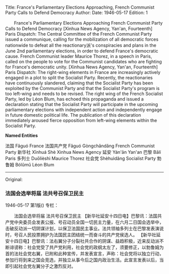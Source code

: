 Title: France's Parliamentary Elections Approaching, French Communist Party Calls to Defend Democracy
Author:
Date: 1946-05-17
Edition: 1

　　France's Parliamentary Elections Approaching
    French Communist Party Calls to Defend Democracy
    [Xinhua News Agency, Yan'an, Fourteenth] Paris Dispatch: The Central Committee of the French Communist Party issued a communique, calling for the mobilization of all democratic forces nationwide to defeat all the reactionary派's conspiracies and plans in the June 2nd parliamentary elections, in order to defend France's democratic cause. French Communist leader Maurice Thorez, in a speech in Paris, called on the people to vote for the Communist candidates who are fighting for France's democratic unity.
    [Xinhua News Agency, Yan'an, Fourteenth] Paris Dispatch: The right-wing elements in France are increasingly actively engaged in a plot to split the Socialist Party. Recently, the reactionaries have continuously slandered, claiming that the Socialist Party has been exploited by the Communist Party and that the Socialist Party's program is too left-wing and needs to be revised. The right wing of the French Socialist Party, led by Léon Blum, has echoed this propaganda and issued a declaration stating that the Socialist Party will participate in the upcoming parliamentary elections with independent action and independently engage in future domestic political life. The publication of this declaration immediately aroused fierce opposition from left-wing elements within the Socialist Party.



**Named Entities**


法国  Fǎguó   France
法国共产党  Fǎguó Gòngchǎndǎng French Communist Party
新华社  Xīnhuá Shè Xinhua News Agency
延安  Yán'ān Yan'an
巴黎  Bālí Paris
多列士  Duōlièshì Maurice Thorez
社会党  Shèhuìdǎng Socialist Party
勃鲁姆  Bólǔmǔ Léon Blum



<hr /> 

Original: 


### 法国会选举将届  法共号召保卫民主

1946-05-17
第1版()
专栏：

　　法国会选举将届
    法共号召保卫民主
    【新华社延安十四日电】巴黎讯：法国共产党中央委员会发表公报、号召动员全国一切民主力量，在六月二日国会选举中，击破反动派一切阴谋计划，以保卫法国民主事业。法共领袖多列士在巴黎发表演说时，号召人民投票拥护为法国民主团结统一而奋斗的共产党侯选人。
    【新华社延安十四日电】巴黎讯：法右翼分子分裂社共合作的阴谋、益趋积极，近来反动派不断诽谤称：社会党受了共产党利用，社会党的政纲太左了，须要修正，以勃鲁姆为首的法社会党右翼，已附和此种宣传，并发表宣言，声称：社会党将以独立行动，参加行将到来之国会竞选，并独立从事今后之国内政治生活。此宣言发表以后，当即引起社会党左翼分子之激烈反对。
